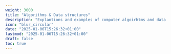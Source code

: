 ```yaml
---
weight: 3000
title: "Algorithms & Data structures"
description: "Explantions and examples of computer algoirhtms and data structures"
icon: "blur_circular"
date: "2025-01-06T15:26:32+01:00"
lastmod: "2025-01-06T15:26:32+01:00"
draft: false
toc: true
---
```

